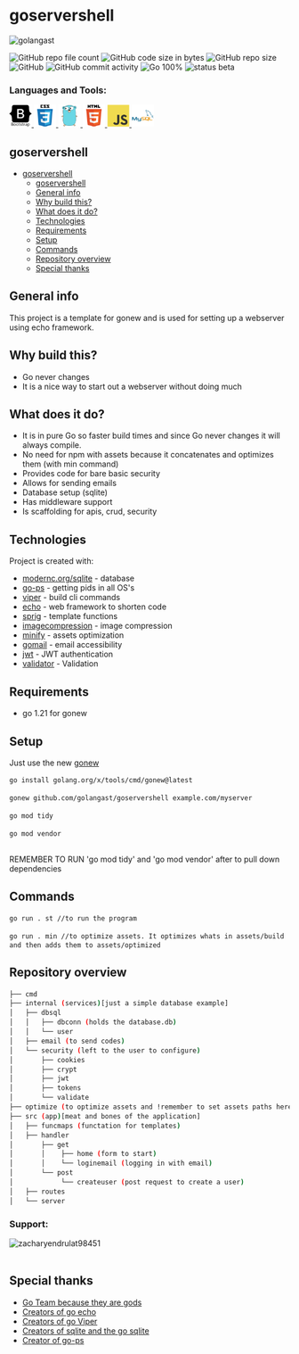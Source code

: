 # goservershell

<p align="left"> <img src="https://komarev.com/ghpvc/?username=golangast&label=Profile%20views&color=0e75b6&style=flat" alt="golangast" /> </p>


![GitHub repo file count](https://img.shields.io/github/directory-file-count/golangast/goservershell) 
![GitHub code size in bytes](https://img.shields.io/github/languages/code-size/golangast/goservershell)
![GitHub repo size](https://img.shields.io/github/repo-size/golangast/goservershell)
![GitHub](https://img.shields.io/github/license/golangast/goservershell)
![GitHub commit activity](https://img.shields.io/github/commit-activity/w/golangast/goservershell)
![Go 100%](https://img.shields.io/badge/Go-100%25-blue)
![status beta](https://img.shields.io/badge/Status-Beta-red)

<h3 align="left">Languages and Tools:</h3>
<p align="left"> <a href="https://getbootstrap.com" target="_blank" rel="noreferrer"> <img src="https://raw.githubusercontent.com/devicons/devicon/master/icons/bootstrap/bootstrap-plain-wordmark.svg" alt="bootstrap" width="40" height="40"/> </a> <a href="https://www.w3schools.com/css/" target="_blank" rel="noreferrer"> <img src="https://raw.githubusercontent.com/devicons/devicon/master/icons/css3/css3-original-wordmark.svg" alt="css3" width="40" height="40"/> </a> <a href="https://golang.org" target="_blank" rel="noreferrer"> <img src="https://raw.githubusercontent.com/devicons/devicon/master/icons/go/go-original.svg" alt="go" width="40" height="40"/> </a> <a href="https://www.w3.org/html/" target="_blank" rel="noreferrer"> <img src="https://raw.githubusercontent.com/devicons/devicon/master/icons/html5/html5-original-wordmark.svg" alt="html5" width="40" height="40"/> </a> <a href="https://developer.mozilla.org/en-US/docs/Web/JavaScript" target="_blank" rel="noreferrer"> <img src="https://raw.githubusercontent.com/devicons/devicon/master/icons/javascript/javascript-original.svg" alt="javascript" width="40" height="40"/> </a> <a href="https://www.mysql.com/" target="_blank" rel="noreferrer"> <img src="https://raw.githubusercontent.com/devicons/devicon/master/icons/mysql/mysql-original-wordmark.svg" alt="mysql" width="40" height="40"/> </a> </p>

## goservershell
- [goservershell](#goservershell)
  - [goservershell](#goservershell-1)
  - [General info](#general-info)
  - [Why build this?](#why-build-this)
  - [What does it do?](#what-does-it-do)
  - [Technologies](#technologies)
  - [Requirements](#requirements)
  - [Setup](#setup)
  - [Commands](#commands)
  - [Repository overview](#repository-overview)
  - [Special thanks](#special-thanks)



## General info
This project is a template for gonew and is used for setting up a webserver using echo framework.


## Why build this?
* Go never changes
* It is a nice way to start out a webserver without doing much


## What does it do?
* It is in pure Go so faster build times and since Go never changes it will always compile.
* No need for npm with assets because it concatenates and optimizes them (with min command)
* Provides code for bare basic security
* Allows for sending emails
* Database setup (sqlite)
* Has middleware support
* Is scaffolding for apis, crud, security


## Technologies
Project is created with:
* [modernc.org/sqlite](https://pkg.go.dev/modernc.org/sqlite) - database
* [go-ps](https://github.com/mitchellh/go-ps) - getting pids in all OS's
* [viper](https://ggithub.com/spf13/cobra) - build cli commands
* [echo](https://ggithub.com/labstack/echo/v4) - web framework to shorten code
* [sprig](https://github.com/Masterminds/sprig) - template functions
* [imagecompression](https://ggithub.com/nurlantulemisov/imagecompression) - image compression
* [minify](https://ggithub.com/tdewolff/minify/v2) - assets optimization
* [gomail](https://ggopkg.in/gomail.v2) - email accessibility
* [jwt](https://ggithub.com/golang-jwt/jwt) - JWT authentication
* [validator](https://ggithub.com/go-playground/validator) - Validation


## Requirements
* go 1.21 for gonew

## Setup
Just use the new [gonew](https://go.dev/blog/gonew)

```
go install golang.org/x/tools/cmd/gonew@latest

gonew github.com/golangast/goservershell example.com/myserver

go mod tidy

go mod vendor


```
REMEMBER TO RUN 'go mod tidy' and 'go mod vendor' after to pull down dependencies

## Commands
```
go run . st //to run the program

go run . min //to optimize assets. It optimizes whats in assets/build and then adds them to assets/optimized
```

## Repository overview
```bash
├── cmd
├── internal (services)[just a simple database example]
│   ├── dbsql
│   │   ├── dbconn (holds the database.db)
│   │   └── user
│   ├── email (to send codes)
│   └── security (left to the user to configure)
│       ├── cookies
│       ├── crypt
│       ├── jwt
│       ├── tokens
│       └── validate
├── optimize (to optimize assets and !remember to set assets paths here)[funcs for cantenating and minifying assets and images]
├── src (app)[meat and bones of the application]
│   ├── funcmaps (functation for templates)
│   ├── handler
│       ├── get
│       │    ├── home (form to start)
│       │    └── loginemail (logging in with email)
│       └── post
│            └── createuser (post request to create a user)
│   ├── routes
│   └── server

```

<h3 align="left">Support:</h3>
<p><a href="https://ko-fi.com/zacharyendrulat98451"> <img align="left" src="https://cdn.ko-fi.com/cdn/kofi3.png?v=3" height="50" width="210" alt="zacharyendrulat98451" /></a></p><br><br>




## Special thanks
* [Go Team because they are gods](https://github.com/golang/go/graphs/contributors)
* [Creators of go echo](https://github.com/labstack/echo/graphs/contributors)
* [Creators of go Viper](https://github.com/spf13/viper/graphs/contributors)
* [Creators of sqlite and the go sqlite](https://gitlab.com/cznic/sqlite/-/project_members)
* [Creator of go-ps ](https://github.com/mitchellh/go-ps/graphs/contributors)